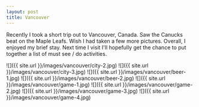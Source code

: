 ```yaml
---
layout: post
title: Vancouver
---
```


Recently I took a short trip out to Vancouver, Canada. Saw the Canucks beat on
the Maple Leafs. Wish I had taken a few more pictures. Overall, I enjoyed my
brief stay. Next time I visit I'll hopefully get the chance to put together a
list of must see / do activities.


![]({{ site.url }}/images/vancouver/city-2.jpg)
![]({{ site.url }}/images/vancouver/city-3.jpg)
![]({{ site.url }}/images/vancouver/beer-1.jpg)
![]({{ site.url }}/images/vancouver/beer-2.jpg)
![]({{ site.url }}/images/vancouver/game-1.jpg)
![]({{ site.url }}/images/vancouver/game-2.jpg)
![]({{ site.url }}/images/vancouver/game-3.jpg)
![]({{ site.url }}/images/vancouver/game-4.jpg)
